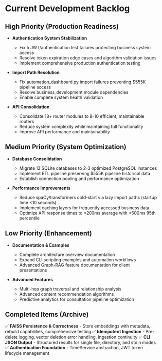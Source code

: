 # Current Development Backlog

## High Priority (Production Readiness)

- **Authentication System Stabilization**
  - Fix 5 JWT/authentication test failures protecting business system access
  - Resolve token expiration edge cases and algorithm validation issues
  - Implement comprehensive production authentication testing

- **Import Path Resolution** 
  - Fix automation_dashboard.py import failures preventing $555K pipeline access
  - Resolve business_development module dependencies
  - Enable complete system health validation

- **API Consolidation**
  - Consolidate 18+ router modules to 8-10 efficient, maintainable routers
  - Reduce system complexity while maintaining full functionality
  - Improve API performance and maintainability

## Medium Priority (System Optimization)

- **Database Consolidation**
  - Migrate 12 SQLite databases to 2-3 optimized PostgreSQL instances
  - Implement ETL pipeline preserving $555K pipeline historical data
  - Establish connection pooling and performance optimization

- **Performance Improvements**
  - Reduce spaCy/transformers cold-start via lazy import paths (startup time <10 seconds)
  - Implement caching layers for frequently accessed business data
  - Optimize API response times to <200ms average with <500ms 95th percentile

## Low Priority (Enhancement)

- **Documentation & Examples**
  - Complete architecture overview documentation
  - Expand CLI scripting examples and automation workflows
  - Advanced Graph-RAG feature documentation for client presentations

- **Advanced Features**
  - Multi-hop graph traversal and relationship analysis
  - Advanced content recommendation algorithms
  - Predictive analytics for consultation pipeline optimization

## Completed Items (Archive)

✅ **FAISS Persistence & Correctness** - Store embeddings with metadata, rebuild capabilities, comprehensive testing
✅ **Idempotent Ingestion** - Pre-delete logging, vector deletion error handling, ingestion continuity
✅ **CLI JSON Output** - Structured results for single file, directory, and stdin modes
✅ **Authentication Foundation** - TimeService abstraction, JWT token lifecycle management
